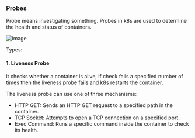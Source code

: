 ### Probes

Probe means investigating something. Probes in k8s are used to determine the health and status of containers.

![image](https://github.com/user-attachments/assets/7fb76026-f9af-42f0-bbb1-474b57165180)

Types:

#### 1. Liveness Probe

it checks whether a container is alive, if check fails a specified number of times then the liveness probe fails and k8s restarts the container.

The liveness probe can use one of three mechanisms:
- HTTP GET: Sends an HTTP GET request to a specified path in the container.
- TCP Socket: Attempts to open a TCP connection on a specified port.
- Exec Command: Runs a specific command inside the container to check its health.
